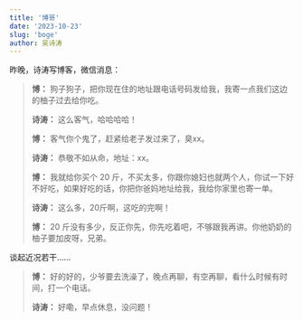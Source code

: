 ```yaml
---
title: '博哥'
date: '2023-10-23'
slug: 'boge'
author: 吴诗涛
---
```


昨晚，诗涛写博客，微信消息：

> **博：** 狗子狗子，把你现在住的地址跟电话号码发给我，我寄一点我们这边的柚子过去给你吃。
>
> **诗涛：** 这么客气，哈哈哈哈！
>
> **博：** 客气你个鬼了，赶紧给老子发过来了，臭xx。
>
> **诗涛：** 恭敬不如从命，地址：xx。
>
> **博：** 我就给你买个 20 斤，不买太多，你跟你媳妇也就两个人，你试一下好不好吃，如果好吃的话，你把你爸妈地址给我，我给你家里也寄一单。
>
> **诗涛：** 这么多，20斤啊，这吃的完啊！
>
> **博：** 20 斤没有多少，反正你先，你先吃着吧，不够跟我再讲。你他奶奶的柚子要加皮呀，兄弟。

谈起近况若干……

> **博：** 好的好的，少爷要去洗澡了，晚点再聊，有空再聊，看什么时候有时间，打一个电话。
>
> **诗涛：** 好嘞，早点休息，没问题！
